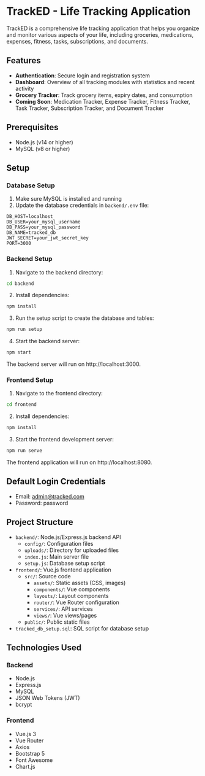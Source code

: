 # TrackED - Life Tracking Application

TrackED is a comprehensive life tracking application that helps you organize and monitor various aspects of your life, including groceries, medications, expenses, fitness, tasks, subscriptions, and documents.

## Features

- **Authentication**: Secure login and registration system
- **Dashboard**: Overview of all tracking modules with statistics and recent activity
- **Grocery Tracker**: Track grocery items, expiry dates, and consumption
- **Coming Soon**: Medication Tracker, Expense Tracker, Fitness Tracker, Task Tracker, Subscription Tracker, and Document Tracker

## Prerequisites

- Node.js (v14 or higher)
- MySQL (v8 or higher)

## Setup

### Database Setup

1. Make sure MySQL is installed and running
2. Update the database credentials in `backend/.env` file:

```
DB_HOST=localhost
DB_USER=your_mysql_username
DB_PASS=your_mysql_password
DB_NAME=tracked_db
JWT_SECRET=your_jwt_secret_key
PORT=3000
```

### Backend Setup

1. Navigate to the backend directory:

```bash
cd backend
```

2. Install dependencies:

```bash
npm install
```

3. Run the setup script to create the database and tables:

```bash
npm run setup
```

4. Start the backend server:

```bash
npm start
```

The backend server will run on http://localhost:3000.

### Frontend Setup

1. Navigate to the frontend directory:

```bash
cd frontend
```

2. Install dependencies:

```bash
npm install
```

3. Start the frontend development server:

```bash
npm run serve
```

The frontend application will run on http://localhost:8080.

## Default Login Credentials

- Email: admin@tracked.com
- Password: password

## Project Structure

- `backend/`: Node.js/Express.js backend API
  - `config/`: Configuration files
  - `uploads/`: Directory for uploaded files
  - `index.js`: Main server file
  - `setup.js`: Database setup script
- `frontend/`: Vue.js frontend application
  - `src/`: Source code
    - `assets/`: Static assets (CSS, images)
    - `components/`: Vue components
    - `layouts/`: Layout components
    - `router/`: Vue Router configuration
    - `services/`: API services
    - `views/`: Vue views/pages
  - `public/`: Public static files
- `tracked_db_setup.sql`: SQL script for database setup

## Technologies Used

### Backend
- Node.js
- Express.js
- MySQL
- JSON Web Tokens (JWT)
- bcrypt

### Frontend
- Vue.js 3
- Vue Router
- Axios
- Bootstrap 5
- Font Awesome
- Chart.js 